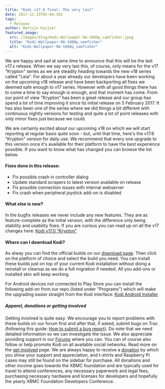 ```yaml
---
title: "Kodi v17.6 final: The very last"
date: 2017-11-15T02:44:34Z
tags:
  - Release
author: Martijn Kaijser
featured_image:
  src: /images/blog/Kodi-Wallpaper-9A-1080p_samfisher.jpeg
  title: "Kodi-Wallpaper-9A-1080p_samfisher"
  alt: "Kodi-Wallpaper-9A-1080p_samfisher"
---
```


We are happy and sad at same time to announce that this will be the last v17.x release. When we say very last this, of course, only means for the v17 "Krypton" series as we are steadily heading towards the new v18 series called "Leia". For about a year already our developers have been working on the upcoming v18 release and have been backporting all fixes we deemed safe enough to v17 series. However with all good things there has to come a time to say enough is enough, and that moment has come. From our point of view "Krypton" has been a great release and our group has spend a lot of time improving it since its initial release on 5 February 2017. It has also been one of the series where we did things a bit different with continuous nightly versions for testing and quite a lot of point releases with only minor fixes just because we could.

We are certainly excited about our upcoming v18 on which we will start reporting at regular basis quite soon - but, until that time, here's the v17.6 "Krypton" version for daily use. We recommend that every one upgrade to this version once it's available for their platform to have the best experience possible. If you want to know what has changed you can browse the list below.

#### Fixes done in this release:

- Fix possible crash in controller dialog
- Update standard scrapers to latest version available on release
- Fix possible connection issues with internal webserver
- Fix crash when peripheral joystick add-on is disabled

#### What else is new?

In the bugfix releases we never include any new features. They are as feature-complete as the initial version, with the difference only being stability and usability fixes. If you are curious you can read up on all the v17 changes here: [Kodi v17.0 “Krypton”](https://kodi.tv/kodi17)

#### Where can I download Kodi?

As alway you can find the official builds on our [download page](https://kodi.tv/download). Then click on the platform of choice and select the build you need. You can install these builds just on top of your current Kodi installation without doing a reinstall or cleanup as we do a full migration if needed. All you add-ons or installed skin will keep working.

For Android devices not connected to Play Store you can install the following add-on from our repo (listed under "Programs") which will make the upgrading easier straight from the Kodi interface: [Kodi Android Installer](https://kodi.tv/addon/scripts/kodi-android-installer)

##### Apparel, donations or getting involved

Getting involved is quite easy. We encourage you to report problems with these builds on our forum first and after that, if asked, submit bugs on Trac (following this guide: [How to submit a bug report](https://kodi.wiki/view/HOW-TO:Submit_a_bug_report)). Do note that we need detailed information so we can investigate the issue. We also appreciate providing support in our [Forums](https://forum.kodi.tv/ "Kodi Forums") where you can. You can of course also follow or help promote Kodi on all available social networks. Read more on the [get involved](https://kodi.tv/get-involved) page. We are always happy to receive a [donation](https://kodi.tv/contribute/donate "Donate") by which you show your support and appreciation, and t-shirts and Raspberry Pi cases may still be found on the sidebar for purchase. All donations and other income goes towards the XBMC foundation and are typically used for travel to attend conferences, any necessary paperwork and legal fees, purchasing necessary hardware and licenses for developers and hopefully the yearly XBMC Foundation Developers Conference.
